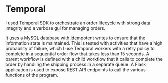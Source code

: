 # Temporal
I used Temporal SDK to orchestrate an order lifecycle with strong data integrity and a verbose gui for managing orders.

It uses a MySQL database with idempotent writes to ensure that the information state is maintained. 
This is tested with activities that have a high probability of failure, which I use Temporal workers with a retry policy to complete in a sequential order flow that takes less than 15 seconds.
A parent workflow is defined with a child workflow that it calls to complete the order by handling the shipping process in a separate queue.
A Flask application is used to expose REST API endpoints to call the various functions of the program.
